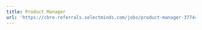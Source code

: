```yaml
---
title: Product Manager
url: 'https://cbre.referrals.selectminds.com/jobs/product-manager-37744'
---
```


